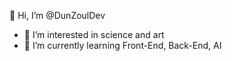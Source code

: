 👋 Hi, I’m @DunZoulDev
- 👀 I’m interested in science and art
- 🌱 I’m currently learning Front-End, Back-End, AI



<!---
DunZoulDev/DunZoulDev is a ✨ special ✨ repository because its `README.md` (this file) appears on your GitHub profile.
You can click the Preview link to take a look at your changes.
--->

